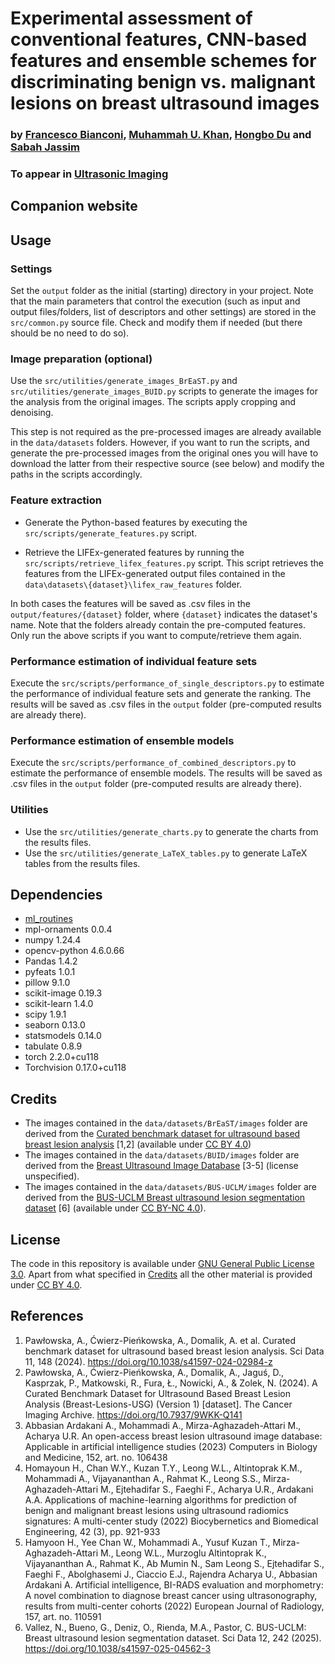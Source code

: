 # Experimental assessment of conventional features, CNN-based features and ensemble schemes for discriminating benign vs. malignant lesions on breast ultrasound images

### by [Francesco Bianconi](www.bianconif.net), [Muhammah U. Khan](https://www.linkedin.com/in/usama-khan-0a509211a/), [Hongbo Du](https://www.buckingham.ac.uk/directory/mr-hongbo-du/) and [Sabah Jassim](https://www.buckingham.ac.uk/directory/professor-sabah-jassim/)

### To appear in [Ultrasonic Imaging](https://journals.sagepub.com/home/UIX)

## Companion website

## Usage

### Settings
Set the `output` folder as the initial (starting) directory in your project. Note that the main parameters that control the execution (such as input and output files/folders, list of descriptors and other settings) are stored in the `src/common.py` source file. Check and modify them if needed (but there should be no need to do so).  

### Image preparation (optional)
Use the `src/utilities/generate_images_BrEaST.py` and `src/utilities/generate_images_BUID.py` scripts to generate the images for the analysis from the original images. The scripts apply cropping and denoising.

This step is not required as the pre-processed images are already available in the `data/datasets` folders. However, if you want to run the scripts, and generate the pre-processed images from the original ones you will have to download the latter from their respective source (see below) and modify the paths in the scripts accordingly.

### Feature extraction
- Generate the Python-based features by executing the `src/scripts/generate_features.py` script.

- Retrieve the LIFEx-generated features by running the `src/scripts/retrieve_lifex_features.py` script. This script retrieves the features from the LIFEx-generated output files contained in the `data\datasets\{dataset}\lifex_raw_features` folder.

In both cases the features will be saved as .csv files in the `output/features/{dataset}` folder, where `{dataset}` indicates the dataset's name. Note that the folders already contain the pre-computed features. Only run the above scripts if you want to compute/retrieve them again.

### Performance estimation of individual feature sets
Execute the `src/scripts/performance_of_single_descriptors.py` to estimate the performance of individual feature sets and generate the ranking. The results will be saved as .csv files in the `output` folder (pre-computed results are already there).

### Performance estimation of ensemble models
Execute the `src/scripts/performance_of_combined_descriptors.py` to estimate the performance of ensemble models. The results will be saved as .csv files in the `output` folder (pre-computed results are already there).

### Utilities
- Use the `src/utilities/generate_charts.py` to generate the charts from the results files.
- Use the `src/utilities/generate_LaTeX_tables.py` to generate LaTeX tables from the results files.

## Dependencies
- [ml_routines](https://github.com/bianconif/ml_routines)
- mpl-ornaments 0.0.4
- numpy 1.24.4
- opencv-python 4.6.0.66
- Pandas 1.4.2
- pyfeats 1.0.1
- pillow 9.1.0
- scikit-image 0.19.3
- scikit-learn 1.4.0
- scipy 1.9.1
- seaborn 0.13.0
- statsmodels 0.14.0
- tabulate 0.8.9
- torch 2.2.0+cu118
- Torchvision 0.17.0+cu118

## Credits
- The images contained in the `data/datasets/BrEaST/images` folder are derived from the [Curated benchmark dataset for ultrasound based breast lesion analysis](https://www.cancerimagingarchive.net/collection/breast-lesions-usg/) [1,2] (available under [CC BY 4.0](https://creativecommons.org/licenses/by/4.0/))
- The images contained in the `data/datasets/BUID/images` folder are derived from the [Breast Ultrasound Image Database](https://qamebi.com/breast-ultrasound-images-database/) [3-5] (license unspecified).
- The images contained in the `data/datasets/BUS-UCLM/images` folder are derived from the [BUS-UCLM Breast ultrasound lesion segmentation dataset](https://github.com/noeliavallez/BUS-UCLM-Dataset) [6] (available under [CC BY-NC 4.0](https://creativecommons.org/licenses/by-nc/4.0/deed.en)).

## License
The code in this repository is available under [GNU General Public License 3.0](https://www.gnu.org/licenses/gpl-3.0.txt). Apart from what specified in [Credits](#credits) all the other material is provided under [CC BY 4.0](https://creativecommons.org/licenses/by/4.0/).

## References
1. Pawłowska, A., Ćwierz-Pieńkowska, A., Domalik, A. et al. Curated benchmark dataset for ultrasound based breast lesion analysis. Sci Data 11, 148 (2024). https://doi.org/10.1038/s41597-024-02984-z
2. Pawłowska, A., Ćwierz-Pieńkowska, A., Domalik, A., Jaguś, D., Kasprzak, P., Matkowski, R., Fura, Ł., Nowicki, A., & Zolek, N. (2024). A Curated Benchmark Dataset for Ultrasound Based Breast Lesion Analysis (Breast-Lesions-USG) (Version 1) [dataset]. The Cancer Imaging Archive. https://doi.org/10.7937/9WKK-Q141
3. Abbasian Ardakani A., Mohammadi A., Mirza-Aghazadeh-Attari M., Acharya U.R. An open-access breast lesion ultrasound image database‏: Applicable in artificial intelligence studies (2023) Computers in Biology and Medicine, 152, art. no. 106438
4. Homayoun H., Chan W.Y., Kuzan T.Y., Leong W.L., Altintoprak K.M., Mohammadi A., Vijayananthan A., Rahmat K., Leong S.S., Mirza-Aghazadeh-Attari M., Ejtehadifar S., Faeghi F., Acharya U.R., Ardakani A.A. Applications of machine-learning algorithms for prediction of benign and malignant breast lesions using ultrasound radiomics signatures: A multi-center study (2022) Biocybernetics and Biomedical Engineering, 42 (3), pp. 921-933
5. Hamyoon H., Yee Chan W., Mohammadi A., Yusuf Kuzan T., Mirza-Aghazadeh-Attari M., Leong W.L., Murzoglu Altintoprak K., Vijayananthan A., Rahmat K., Ab Mumin N., Sam Leong S., Ejtehadifar S., Faeghi F., Abolghasemi J., Ciaccio E.J., Rajendra Acharya U., Abbasian Ardakani A. Artificial intelligence, BI-RADS evaluation and morphometry: A novel combination to diagnose breast cancer using ultrasonography, results from multi-center cohorts (2022) European Journal of Radiology, 157, art. no. 110591
6. Vallez, N., Bueno, G., Deniz, O., Rienda, M.A., Pastor, C. BUS-UCLM: Breast ultrasound lesion segmentation dataset. Sci Data 12, 242 (2025). https://doi.org/10.1038/s41597-025-04562-3
